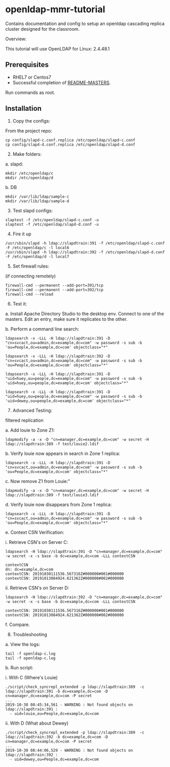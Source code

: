 # openldap-mmr-tutorial

Contains documentation and config to setup an openldap cascading replica cluster designed for the classroom.

Overview:

This tutorial will use OpenLDAP for Linux: 2.4.48.1

## Prerequisites

* RHEL7 or Centos7
* Successful completion of [README-MASTERS](README-MASTERS.md).

Run commands as root.

## Installation

1. Copy the configs:

From the project repo:

```
cp config/slapd-c.conf.replica /etc/openldap/slapd-c.conf
cp config/slapd-d.conf.replica /etc/openldap/slapd-d.conf
```

2. Make folders:

a. slapd:

```
mkdir /etc/openldap/c
mkdir /etc/openldap/d
```

b. DB

```
mkdir /var/lib/ldap/sample-c
mkdir /var/lib/ldap/sample-d
```

3. Test slapd configs:

```
slaptest -f /etc/openldap/slapd-c.conf -u
slaptest -f /etc/openldap/slapd-d.conf -u
```

4. Fire it up

```
/usr/sbin/slapd -h ldap://slapdtrain:391 -f /etc/openldap/slapd-c.conf -F /etc/openldap/c -l local6
/usr/sbin/slapd -h ldap://slapdtrain:392 -f /etc/openldap/slapd-d.conf -F /etc/openldap/d -l local7
```

5. Set firewall rules:

(if connecting remotely)

```
firewall-cmd --permanent --add-port=391/tcp
firewall-cmd --permanent --add-port=392/tcp
firewall-cmd --reload
```

6. Test it:

a. Install Apache Directory Studio to the desktop env.  Connect to one of the masters.  Edit an entry, make sure it replicates to the other.

b. Perform a command line search:

```
ldapsearch -x -LLL -H ldap://slapdtrain:391 -D "cn=svcact,ou=admin,dc=example,dc=com" -w password -s sub -b 'ou=People,dc=example,dc=com' objectclass="*"

ldapsearch -x -LLL -H ldap://slapdtrain:392 -D "cn=svcact,ou=admin,dc=example,dc=com" -w password -s sub -b 'ou=People,dc=example,dc=com' objectclass="*"

ldapsearch -x -LLL -H ldap://slapdtrain:391 -D "uid=huey,ou=people,dc=example,dc=com" -w password -s sub -b 'uid=huey,ou=people,dc=example,dc=com' objectclass="*"

ldapsearch -x -LLL -H ldap://slapdtrain:391 -D "uid=huey,ou=people,dc=example,dc=com" -w password -s sub -b 'uid=dewey,ou=people,dc=example,dc=com' objectclass="*"
```

7. Advanced Testing:

filtered replication

a. Add louie to Zone Z1:

```
ldapmodify -a -x -D "cn=manager,dc=example,dc=com" -w secret -H ldap://slapdtrain:389 -f test/louie2.ldif
```

b. Verify louie now appears in search in Zone 1 replica:

```
ldapsearch -x -LLL -H ldap://slapdtrain:391 -D "cn=svcact,ou=admin,dc=example,dc=com" -w password -s sub -b 'ou=People,dc=example,dc=com' objectclass="*"
```

c. Now remove Z1 from Louie:"

```
ldapmodify -a -x -D "cn=manager,dc=example,dc=com" -w secret -H ldap://slapdtrain:389 -f test/louie3.ldif

```

d. Verify louie now disappears from Zone 1 replica:

```
ldapsearch -x -LLL -H ldap://slapdtrain:391 -D "cn=svcact,ou=admin,dc=example,dc=com" -w password -s sub -b 'ou=People,dc=example,dc=com' objectclass="*"
```

e. Context CSN Verification:

i. Retrieve CSN's on Server C:
```
ldapsearch -H ldap://slapdtrain:391 -D "cn=manager,dc=example,dc=com" -w secret -x -s base -b dc=example,dc=com -LLL contextCSN

contextCSN
dn: dc=example,dc=com
contextCSN: 20191030111536.567316Z#000000#001#000000
contextCSN: 20191013084924.621362Z#000000#002#000000
```

ii. Retrieve CSN's on Server D:
```
ldapsearch -H ldap://slapdtrain:392 -D "cn=manager,dc=example,dc=com" -w secret -x -s base -b dc=example,dc=com -LLL contextCSN

contextCSN: 20191030111536.567316Z#000000#001#000000
contextCSN: 20191013084924.621362Z#000000#002#000000
```

f. Compare.


8. Troubleshooting

a. View the logs:

```
tail -f openldap-c.log
tail -f openldap-c.log
```

b. Run script:


i. With C (Where's Louie)
```
./script/check_syncrepl_extended -p ldap://slapdtrain:389  -c ldap://slapdtrain:391 -b dc=example,dc=com -D cn=manager,dc=example,dc=com -P secret
...
2019-10-30 08:45:34,561 - WARNING : Not found objects on ldap://slapdtrain:391 :
  - uid=louie,ou=People,dc=example,dc=com
```

ii. With D (What about Dewey)
```
./script/check_syncrepl_extended -p ldap://slapdtrain:389  -c ldap://slapdtrain:392 -b dc=example,dc=com -D cn=manager,dc=example,dc=com -P secret
...
2019-10-30 08:44:06,529 - WARNING : Not found objects on ldap://slapdtrain:392 :
  - uid=dewey,ou=People,dc=example,dc=com
```

